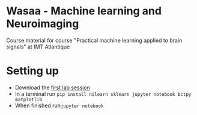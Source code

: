 # Wasaa - Machine learning and Neuroimaging
Course material for course "Practical machine learning applied to brain signals" at IMT Atlantique

# Setting up
- Download the [first lab session](WASAA_BrainSignals_1.ipynb)
- In a terminal run `pip install nilearn sklearn jupyter notebook bctpy matplotlib`
- When finished run`jupyter notebook`
